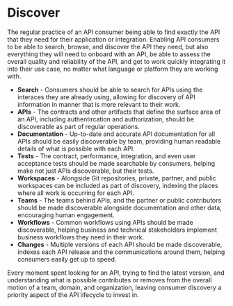 # Discover
The regular practice of an API consumer being able to find exactly the API that they need for their application or integration. Enabling API consumers to be able to search, browse, and discover the API they need, but also everything they will need to onboard with an API, be able to assess the overall quality and reliability of the API, and get to work quickly integrating it into their use case, no matter what language or platform they are working with.

- **Search** - Consumers should be able to search for APIs using the interaces they are already using, allowing for discovery of API information in manner that is more relevant to their work.
- **APIs** - The contracts and other artifacts that define the surface area of an API, including authentircation and authorization, should be discoverable as part of regular operations.
- **Documentation** - Up-to-date and accurate API documentation for all APIs should be easily discoverable by team, providing human readable details of what is possible with each API.
- **Tests** - The contract, performance, integration, and even user acceptance tests should be made searchable by consumers, helping make not just APIs discoverable, but their tests.
- **Workspaces** - Alongside Git repositories, private, partner, and public workspaces can be included as part of discovery, indexing the places where all work is occurring for each API.
- **Teams** - The teams behind APIs, and the partner or public contributors should be made discoverable alongside documentation and other data, encouraging human engagement.
- **Workflows** - Common workflows using APIs should be made discoverable, helping business and technical stakeholders implement business workflows they need in their work.
- **Changes** - Multiple versions of each API should be made discoverable, indexes each API release and the communications around them, helping consumers easily get up to speed.

Every moment spent looking for an API, trying to find the latest version, and understanding what is possible contributes or removes from the overall motion of a team, domain, and organization, leaving consumer discovery a priority aspect of the API lifecycle to invest in.
